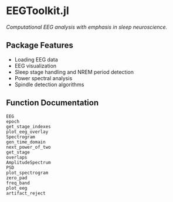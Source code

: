 # EEGToolkit.jl

*Computational EEG analysis with emphasis in sleep neuroscience.*

## Package Features
- Loading EEG data
- EEG visualization
- Sleep stage handling and NREM period detection
- Power spectral analysis
- Spindle detection algorithms
## Function Documentation
```@docs
EEG
epoch
get_stage_indexes 
plot_eeg_overlay 
Spectrogram
gen_time_domain
next_power_of_two 
get_stage 
overlaps 
AmplitudeSpectrum
PSD
plot_spectrogram
zero_pad 
freq_band 
plot_eeg 
artifact_reject
```
